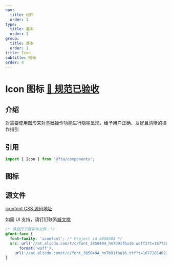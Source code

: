 ```yaml
---
nav:
  title: 组件
  order: 1
type:
  title: 基本
  order: 1
group:
  title: 基本
  order: 1
title: Icon
subtitle: 图标
order: 4
---
```


# Icon 图标 <Badge>[🎨 规范已验收](https://mastergo.com/file/88610980371425?page_id=96%3A3945&layer_id=153%3A4750)</Badge>

## 介绍

对需要使用图形来对基础操作功能进行隐喻呈现，给予用户正确、友好且清晰的操作指引

## 引用

```jsx | pure
import { Icon } from '@fta/components';
```

## 图标

## 源文件

[iconfont CSS 源码地址](https://at.alicdn.com/t/c/font_3850404_hn7b91fbu16.css)

如需 UI 支持，请钉钉联系[臧文桃](dingtalk://dingtalkclient/action/sendmsg?dingtalk_id=1m3_4ehm1mey4r)

```css
/* 请自行下载字体文件：*/
@font-face {
  font-family: 'iconfont'; /* Project id 3850404 */
  src: url('//at.alicdn.com/t/c/font_3850404_hn7b91fbu16.woff2?t=1677201402281') format('woff2'), url('//at.alicdn.com/t/c/font_3850404_hn7b91fbu16.woff?t=1677201402281')
      format('woff'),
    url('//at.alicdn.com/t/c/font_3850404_hn7b91fbu16.ttf?t=1677201402281') format('truetype');
}
```

<!-- <API id="icon"></API> -->
